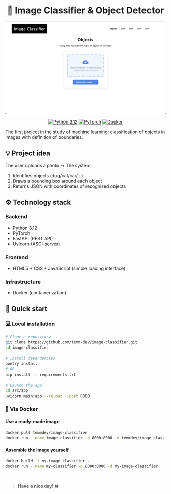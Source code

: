 <h1 align="center">🌌 Image Classifier & Object Detector</h1>

<p align="center">
  <img src="assets/capture.png" alt="Project Demo" width="800">
</p>


<div align="center">

[![Python 3.12](https://img.shields.io/badge/python-3.12-blue.svg)](https://www.python.org/downloads/)
[![PyTorch](https://img.shields.io/badge/PyTorch-%23EE4C2C.svg?logo=PyTorch&logoColor=white)](https://pytorch.org/)
[![Docker](https://img.shields.io/badge/docker-%230db7ed.svg?logo=docker&logoColor=white)](https://www.docker.com/)

</div>


The first project in the study of machine learning: classification of objects in images with definition of boundaries.

## 💡 Project idea
The user uploads a photo → The system:
1. Identifies objects (dog/cat/car/...)
2. Draws a bounding box around each object
3. Returns JSON with coordinates of recognized objects

## ⚙️ Technology stack
### **Backend**
- Python 3.12
- PyTorch
- FastAPI (REST API)
- Uvicorn (ASGI-server)

### **Frontend**
- HTML5 + CSS + JavaScript (simple loading interface)

### **Infrastructure**
- Docker (containerization)

## 🚀 Quick start

### 💻 Local installation
```bash
# Clone a repository
git clone https://github.com/temm-dev/image-classifier.git
cd image-classifier

# Install dependencies
poetry install
# OR
pip install -r requirements.txt

# Launch the app
cd src/app
uvicorn main:app --reload --port 8000
```

### 🐳 Via Docker
#### Use a ready-made image
```bash
docker pull temmdev/image-classifier
docker run --name image-classifier -p 8000:8000 -d temmdev/image-classifier
```


#### Assemble the image yourself
```bash
docker build -t my-image-classifier .
docker run --name my-classifier -p 8000:8000 -d my-image-classifier
```

<br>

> **Have a nice day!** 🍀